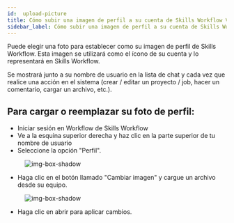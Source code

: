 ```yaml
---
id:  upload-picture
title: Cómo subir una imagen de perfil a su cuenta de Skills Workflow V2
sidebar_label: Cómo subir una imagen de perfil a su cuenta de Skills Workflow V2
---
```


Puede elegir una foto para establecer como su imagen de perfil de Skills Workflow. Esta imagen se utilizará como el ícono de su cuenta y lo representará en Skills Workflow.

Se mostrará junto a su nombre de usuario en la lista de chat y cada vez que realice una acción en el sistema (crear / editar un proyecto / job, hacer un comentario, cargar un archivo, etc.).

## Para cargar o reemplazar su foto de perfil:


- Iniciar sesión en Workflow de Skills Workflow
- Ve a la esquina superior derecha y haz clic en la parte superior de tu nombre de usuario
- Seleccione la opción "Perfil".


<figure>

![img-box-shadow](/img/integrations/upload-picture1.png)
<figcaption></figcaption>
</figure>

- Haga clic en el botón llamado "Cambiar imagen" y cargue un archivo desde su equipo.


<figure>

![img-box-shadow](/img/integrations/upload-picture2.png)
<figcaption></figcaption>
</figure>

- Haga clic en abrir para aplicar cambios.